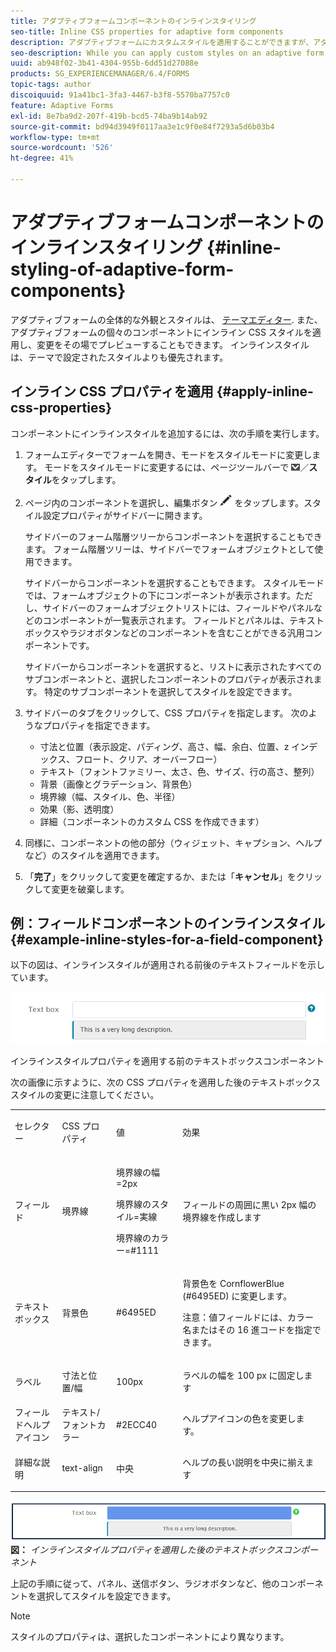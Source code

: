 ```yaml
---
title: アダプティブフォームコンポーネントのインラインスタイリング
seo-title: Inline CSS properties for adaptive form components
description: アダプティブフォームにカスタムスタイルを適用することができますが、アダプティブフォームの個々のコンポーネントにインライン CSS プロパティを適用することもできます。
seo-description: While you can apply custom styles on an adaptive form, you can also apply inline CSS properties on individual components of an adaptive form.
uuid: ab948f02-3b41-4304-955b-6dd51d27088e
products: SG_EXPERIENCEMANAGER/6.4/FORMS
topic-tags: author
discoiquuid: 91a41bc1-3fa3-4467-b3f8-5570ba7757c0
feature: Adaptive Forms
exl-id: 8e7ba9d2-207f-419b-bcd5-74ba9b14ab92
source-git-commit: bd94d3949f0117aa3e1c9f0e84f7293a5d6b03b4
workflow-type: tm+mt
source-wordcount: '526'
ht-degree: 41%

---
```


# アダプティブフォームコンポーネントのインラインスタイリング {#inline-styling-of-adaptive-form-components}

アダプティブフォームの全体的な外観とスタイルは、 [テーマエディター](/help/forms/using/themes.md). また、アダプティブフォームの個々のコンポーネントにインライン CSS スタイルを適用し、変更をその場でプレビューすることもできます。 インラインスタイルは、テーマで設定されたスタイルよりも優先されます。

## インライン CSS プロパティを適用 {#apply-inline-css-properties}

コンポーネントにインラインスタイルを追加するには、次の手順を実行します。

1. フォームエディターでフォームを開き、モードをスタイルモードに変更します。 モードをスタイルモードに変更するには、ページツールバーで ![canvas-drop-down](assets/canvas-drop-down.png)／**スタイル**&#x200B;をタップします。
1. ページ内のコンポーネントを選択し、編集ボタン ![edit-button](assets/edit-button.png) をタップします。スタイル設定プロパティがサイドバーに開きます。

   サイドバーのフォーム階層ツリーからコンポーネントを選択することもできます。 フォーム階層ツリーは、サイドバーでフォームオブジェクトとして使用できます。

   サイドバーからコンポーネントを選択することもできます。 スタイルモードでは、フォームオブジェクトの下にコンポーネントが表示されます。ただし、サイドバーのフォームオブジェクトリストには、フィールドやパネルなどのコンポーネントが一覧表示されます。 フィールドとパネルは、テキストボックスやラジオボタンなどのコンポーネントを含むことができる汎用コンポーネントです。

   サイドバーからコンポーネントを選択すると、リストに表示されたすべてのサブコンポーネントと、選択したコンポーネントのプロパティが表示されます。 特定のサブコンポーネントを選択してスタイルを設定できます。

1. サイドバーのタブをクリックして、CSS プロパティを指定します。 次のようなプロパティを指定できます。

   * 寸法と位置（表示設定、パディング、高さ、幅、余白、位置、z インデックス、フロート、クリア、オーバーフロー）
   * テキスト（フォントファミリー、太さ、色、サイズ、行の高さ、整列）
   * 背景（画像とグラデーション、背景色）
   * 境界線（幅、スタイル、色、半径）
   * 効果（影、透明度）
   * 詳細（コンポーネントのカスタム CSS を作成できます）

1. 同様に、コンポーネントの他の部分（ウィジェット、キャプション、ヘルプなど）のスタイルを適用できます。
1. 「**完了**」をクリックして変更を確定するか、または「**キャンセル**」をクリックして変更を破棄します。

## 例：フィールドコンポーネントのインラインスタイル {#example-inline-styles-for-a-field-component}

以下の図は、インラインスタイルが適用される前後のテキストフィールドを示しています。

![インラインスタイルが適用される前のテキストボックスコンポーネント](assets/no-style.png)

インラインスタイルプロパティを適用する前のテキストボックスコンポーネント

次の画像に示すように、次の CSS プロパティを適用した後のテキストボックススタイルの変更に注意してください。

<table> 
 <tbody> 
  <tr> 
   <td><p>セレクター</p> </td> 
   <td><p>CSS プロパティ</p> </td> 
   <td><p>値</p> </td> 
   <td><p>効果</p> </td> 
  </tr> 
  <tr> 
   <td><p>フィールド</p> </td> 
   <td><p>境界線</p> </td> 
   <td><p>境界線の幅=2px</p> <p>境界線のスタイル=実線</p> <p>境界線のカラー=#1111</p> </td> 
   <td><p>フィールドの周囲に黒い 2px 幅の境界線を作成します</p> </td> 
  </tr> 
  <tr> 
   <td><p>テキストボックス</p> </td> 
   <td><p>背景色</p> </td> 
   <td><p>#6495ED</p> </td> 
   <td><p>背景色を CornflowerBlue (#6495ED) に変更します。</p> <p>注意：値フィールドには、カラー名またはその 16 進コードを指定できます。</p> </td> 
  </tr> 
  <tr> 
   <td><p>ラベル</p> </td> 
   <td><p>寸法と位置/幅</p> </td> 
   <td><p>100px</p> </td> 
   <td><p>ラベルの幅を 100 px に固定します</p> </td> 
  </tr> 
  <tr> 
   <td>フィールドヘルプアイコン</td> 
   <td>テキスト/フォントカラー</td> 
   <td>#2ECC40</td> 
   <td>ヘルプアイコンの色を変更します。</td> 
  </tr> 
  <tr> 
   <td><p>詳細な説明</p> </td> 
   <td><p>text-align</p> </td> 
   <td><p>中央</p> </td> 
   <td><p>ヘルプの長い説明を中央に揃えます</p> </td> 
  </tr> 
 </tbody> 
</table>

![インラインスタイルが適用された後のテキストボックスのスタイル](assets/applied-style.png)
**図：** *インラインスタイルプロパティを適用した後のテキストボックスコンポーネント*

上記の手順に従って、パネル、送信ボタン、ラジオボタンなど、他のコンポーネントを選択してスタイルを設定できます。

>[!NOTE]
>
>スタイルのプロパティは、選択したコンポーネントにより異なります。
